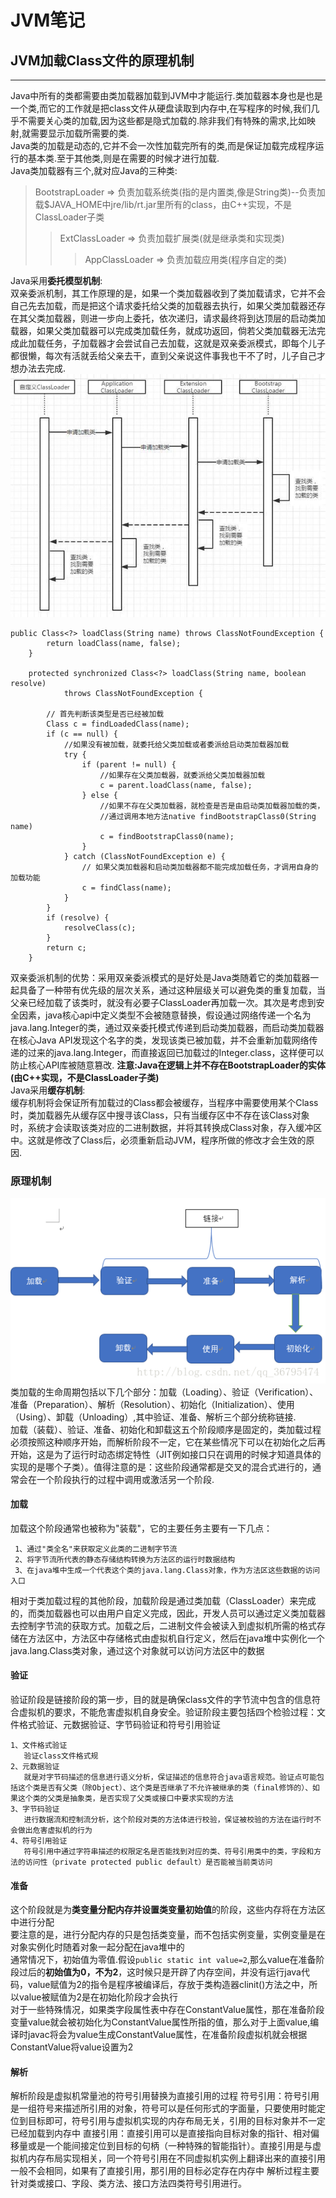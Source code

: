 # JVM笔记
## JVM加载Class文件的原理机制

----
Java中所有的类都需要由类加载器加载到JVM中才能运行.类加载器本身也是也是一个类,而它的工作就是把class文件从硬盘读取到内存中,在写程序的时候,我们几乎不需要关心类的加载,因为这些都是隐式加载的.除非我们有特殊的需求,比如映射,就需要显示加载所需要的类.  
Java类的加载是动态的,它并不会一次性加载完所有的类,而是保证加载完成程序运行的基本类.至于其他类,则是在需要的时候才进行加载.  
Java类加载器有三个,就对应Java的三种类:  
> BootstrapLoader => 负责加载系统类(指的是内置类,像是String类)--负责加载$JAVA_HOME中jre/lib/rt.jar里所有的class，由C++实现，不是ClassLoader子类
>> ExtClassLoader => 负责加载扩展类(就是继承类和实现类)
>>> AppClassLoader => 负责加载应用类(程序自定的类)  

Java采用**委托模型机制**:  
双亲委派机制，其工作原理的是，如果一个类加载器收到了类加载请求，它并不会自己先去加载，而是把这个请求委托给父类的加载器去执行，如果父类加载器还存在其父类加载器，则进一步向上委托，依次递归，请求最终将到达顶层的启动类加载器，如果父类加载器可以完成类加载任务，就成功返回，倘若父类加载器无法完成此加载任务，子加载器才会尝试自己去加载，这就是双亲委派模式，即每个儿子都很懒，每次有活就丢给父亲去干，直到父亲说这件事我也干不了时，儿子自己才想办法去完成.
![委托模型机制](image/1.jpg) 
```
public Class<?> loadClass(String name) throws ClassNotFoundException {
        return loadClass(name, false);
    }
 
    protected synchronized Class<?> loadClass(String name, boolean resolve)
            throws ClassNotFoundException {
 
        // 首先判断该类型是否已经被加载
        Class c = findLoadedClass(name);
        if (c == null) {
            //如果没有被加载，就委托给父类加载或者委派给启动类加载器加载
            try {
                if (parent != null) {
                    //如果存在父类加载器，就委派给父类加载器加载
                    c = parent.loadClass(name, false);
                } else {
                    //如果不存在父类加载器，就检查是否是由启动类加载器加载的类，
                    //通过调用本地方法native findBootstrapClass0(String name)
                    c = findBootstrapClass0(name);
                }
            } catch (ClassNotFoundException e) {
                // 如果父类加载器和启动类加载器都不能完成加载任务，才调用自身的加载功能
                c = findClass(name);
            }
        }
        if (resolve) {
            resolveClass(c);
        }
        return c;
    }
``` 
 双亲委派机制的优势：采用双亲委派模式的是好处是Java类随着它的类加载器一起具备了一种带有优先级的层次关系，通过这种层级关可以避免类的重复加载，当父亲已经加载了该类时，就没有必要子ClassLoader再加载一次。其次是考虑到安全因素，java核心api中定义类型不会被随意替换，假设通过网络传递一个名为java.lang.Integer的类，通过双亲委托模式传递到启动类加载器，而启动类加载器在核心Java API发现这个名字的类，发现该类已被加载，并不会重新加载网络传递的过来的java.lang.Integer，而直接返回已加载过的Integer.class，这样便可以防止核心API库被随意篡改.
**注意:Java在逻辑上并不存在BootstrapLoader的实体(由C++实现，不是ClassLoader子类)**  
Java采用**缓存机制**:  
缓存机制将会保证所有加载过的Class都会被缓存，当程序中需要使用某个Class时，类加载器先从缓存区中搜寻该Class，只有当缓存区中不存在该Class对象时，系统才会读取该类对应的二进制数据，并将其转换成Class对象，存入缓冲区中。这就是修改了Class后，必须重新启动JVM，程序所做的修改才会生效的原因.  
### 原理机制
![原理机制](image/2.png)  
  类加载的生命周期包括以下几个部分：加载（Loading）、验证（Verification）、准备（Preparation）、解析（Resolution）、初始化（Initialization）、使用（Using）、卸载（Unloading）,其中验证、准备、解析三个部分统称链接.  
  加载（装载）、验证、准备、初始化和卸载这五个阶段顺序是固定的，类加载过程必须按照这种顺序开始，而解析阶段不一定，它在某些情况下可以在初始化之后再开始，这是为了运行时动态绑定特性（JIT例如接口只在调用的时候才知道具体的实现的是哪个子类）。值得注意的是：这些阶段通常都是交叉的混合式进行的，通常会在一个阶段执行的过程中调用或激活另一个阶段.  
 #### 加载
   加载这个阶段通常也被称为"装载"，它的主要任务主要有一下几点：  

     1、通过"类全名"来获取定义此类的二进制字节流  
     2、将字节流所代表的静态存储结构转换为方法区的运行时数据结构  
     3、在java堆中生成一个代表这个类的java.lang.Class对象，作为方法区这些数据的访问入口  
 
   相对于类加载过程的其他阶段，加载阶段是通过类加载（ClassLoader）来完成的，而类加载器也可以由用户自定义完成，因此，开发人员可以通过定义类加载器去控制字节流的获取方式。加载之后，二进制文件会被读入到虚拟机所需的格式存储在方法区中，方法区中存储格式由虚拟机自行定义，然后在java堆中实例化一个java.lang.Class类对象，通过这个对象就可以访问方法区中的数据  
 #### 验证
   验证阶段是链接阶段的第一步，目的就是确保class文件的字节流中包含的信息符合虚拟机的要求，不能危害虚拟机自身安全。验证阶段主要包括四个检验过程：文件格式验证、元数据验证、字节码验证和符号引用验证  
    
    1、文件格式验证
       验证class文件格式规
    2、元数据验证
       就是对字节码描述的信息进行语义分析，保证描述的信息符合java语言规范。验证点可能包括这个类是否有父类（除Object）、这个类是否继承了不允许被继承的类（final修饰的）、如果这个类的父类是抽象类，是否实现了父类或接口中要求实现的方法
    3、字节码验证
       进行数据流和控制流分析，这个阶段对类的方法体进行校验，保证被校验的方法在运行时不会做出危害虚拟机的行为
    4、符号引用验证
       符号引用中通过字符串描述的权限定名是否能找到对应的类、符号引用类中的类，字段和方法的访问性（private protected public default）是否能被当前类访问  
 #### 准备
   这个阶段就是为**类变量分配内存并设置类变量初始值**的阶段，这些内存将在方法区中进行分配  
   要注意的是，进行分配内存的只是包括类变量，而不包括实例变量，实例变量是在对象实例化时随着对象一起分配在java堆中的  
   通常情况下，初始值为零值.假设``public static int value=2``,那么value在准备阶段过后的**初始值为0，不为2**，这时候只是开辟了内存空间，并没有运行java代码，value赋值为2的指令是程序被编译后，存放于类构造器clinit()方法之中，所以value被赋值为2是在初始化阶段才会执行  
   对于一些特殊情况，如果类字段属性表中存在ConstantValue属性，那在准备阶段变量value就会被初始化为ConstantValue属性所指的值，那么对于上面value,编译时javac将会为value生成ConstantValue属性，在准备阶段虚拟机就会根据ConstantValue将value设置为2  
 #### 解析
   解析阶段是虚拟机常量池的符号引用替换为直接引用的过程
   符号引用：符号引用是一组符号来描述所引用的对象，符号可以是任何形式的字面量，只要使用时能定位到目标即可，符号引用与虚拟机实现的内存布局无关，引用的目标对象并不一定已经加载到内存中
   直接引用：直接引用可以是直接指向目标对象的指针、相对偏移量或是一个能间接定位到目标的句柄（一种特殊的智能指针）。直接引用是与虚拟机内存布局实现相关，同一个符号引用在不同虚拟机实例上翻译出来的直接引用一般不会相同，如果有了直接引用，那引用的目标必定存在内存中
   解析过程主要针对类或接口、字段、类方法、接口方法四类符号引用进行。
  

